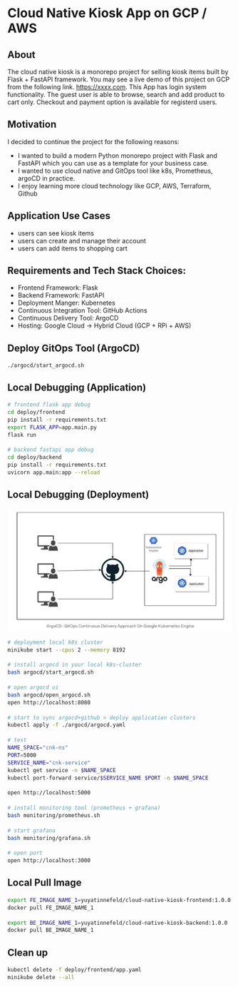 # Cloud Native Kiosk App on GCP / AWS

## About
 The cloud native kiosk is a monorepo project for selling kiosk items built by Flask + FastAPI framework. You may see a live demo of this project on GCP from the following link. https://xxxx.com. This App has login system functionality. The guest user is able to browse, search and add product to cart only. Checkout and payment option is available for registerd users. 

## Motivation
I decided to continue the project for the following reasons:
- I wanted to build a modern Python monorepo project with Flask and FastAPI which you can use as a template for your business case.
- I wanted to use cloud native and GitOps tool like k8s, Prometheus, argoCD in practice.
- I enjoy learning more cloud technology like GCP, AWS, Terraform, Github

## Application Use Cases
- users can see kiosk items
- users can create and manage their account
- users can add items to shopping cart

## Requirements and Tech Stack Choices:
- Frontend Framework: Flask
- Backend Framework: FastAPI
- Deployment Manger: Kubernetes
- Continuous Integration Tool: GitHub Actions
- Continuous Delivery Tool: ArgoCD
- Hosting: Google Cloud -> Hybrid Cloud (GCP + RPi + AWS)

## Deploy GitOps Tool (ArgoCD)
```
./argocd/start_argocd.sh
```
## Local Debugging (Application)
```bash
# frontend flask app debug
cd deploy/frontend
pip install -r requirements.txt
export FLASK_APP=app.main.py
flask run

# backend fastapi app debug
cd deploy/backend
pip install -r requirements.txt
uvicorn app.main:app --reload
```

## Local Debugging (Deployment)
![Screenshot](/img/argocd_concept.png)

```bash
# deployment local k8s cluster
minikube start --cpus 2 --memory 8192

# install argocd in your local k8s-cluster
bash argocd/start_argocd.sh

# open argocd ui
bash argocd/open_argocd.sh
open http://localhost:8080

# start to sync argocd+github > deploy application clusters
kubectl apply -f ./argocd/argocd.yaml

# test
NAME_SPACE="cnk-ns"
PORT=5000
SERVICE_NAME="cnk-service"
kubectl get service -n $NAME_SPACE
kubectl port-forward service/$SERVICE_NAME $PORT -n $NAME_SPACE

open http://localhost:5000

# install monitoring tool (prometheus + grafana)
bash monitoring/prometheus.sh

# start grafana
bash monitoring/grafana.sh

# open port
open http://localhost:3000
```

## Local Pull Image
```bash
export FE_IMAGE_NAME_1=yuyatinnefeld/cloud-native-kiosk-frontend:1.0.0
docker pull FE_IMAGE_NAME_1

export BE_IMAGE_NAME_1=yuyatinnefeld/cloud-native-kiosk-backend:1.0.0
docker pull BE_IMAGE_NAME_1
```

## Clean up
```bash
kubectl delete -f deploy/frontend/app.yaml
minikube delete --all
```